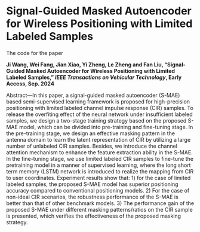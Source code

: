 # Signal-Guided Masked Autoencoder for Wireless Positioning with Limited Labeled Samples
The code for the paper 

**Ji Wang, Wei Fang, Jian Xiao, Yi Zheng, Le Zheng and Fan Liu, “Signal-Guided Masked Autoencoder for Wireless Positioning with Limited Labeled Samples,” *IEEE Transactions on Vehicular Technology*, Early Access, Sep. 2024** 

Abstract—In this paper, a signal-guided masked autoencoder (S-MAE) based semi-supervised learning framework is proposed for high-precision positioning with limited labeled channel impulse response (CIR) samples. To release the overfiting effect of the neural network under insufficient labeled samples, we design a two-stage training strategy based on the proposed S-MAE
model, which can be divided into pre-training and fine-tuning stage. In the pre-training stage, we design an effective masking pattern in the antenna domain to learn the latent representation of CIR by utilizing a large number of unlabeled CIR samples. Besides, we introduce the channel attention mechanism to enhance
the feature extraction ability in the S-MAE. In the fine-tuning stage, we use limited labeled CIR samples to fine-tune the pretraining model in a manner of supervised learning, where the long short term memory (LSTM) network is introduced to realize the mapping from CIR to user coordinates. Experiment results show
that: 1) for the case of limited labeled samples, the proposed S-MAE model has superior positioning accuracy compared to conventional positioning models. 2) For the case of non-ideal CIR scenarios, the robustness performance of the S-MAE is better than that of other benchmark models. 3) The performance gain of the proposed S-MAE under different masking patterns/ratios on the CIR sample is presented, which verifies the effectiveness of the proposed masking strategy.
